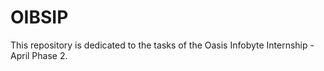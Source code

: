 # OIBSIP
This repository is dedicated to the tasks of the Oasis Infobyte Internship - April Phase 2.
